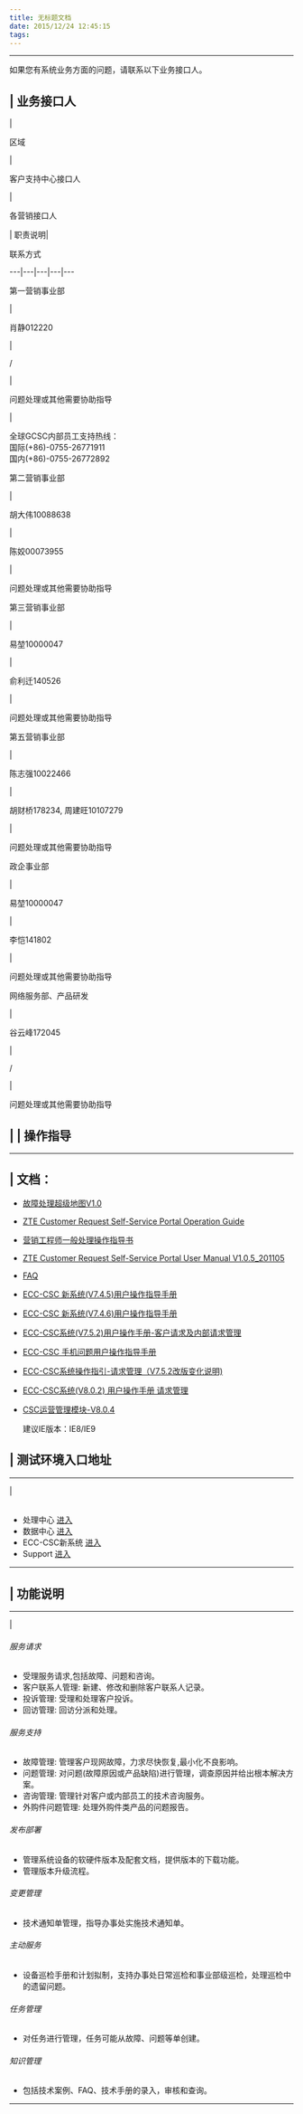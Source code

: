 ```yaml
---
title: 无标题文档
date: 2015/12/24 12:45:15
tags:
---
```



   
---  
   
  
如果您有系统业务方面的问题，请联系以下业务接口人。

| 业务接口人  
---  
| 

区域

| 

客户支持中心接口人

| 

各营销接口人

| 职责说明| 

联系方式  
  
---|---|---|---|---  
  
第一营销事业部

| 

肖静012220

| 

/

| 

问题处理或其他需要协助指导

| 

全球GCSC内部员工支持热线：  
国际(+86)-0755-26771911  
国内(+86)-0755-26772892  
  
第二营销事业部

| 

胡大伟10088638

| 

陈姣00073955

| 

问题处理或其他需要协助指导  
  
第三营销事业部

| 

易堃10000047

| 

俞利迁140526

| 

问题处理或其他需要协助指导  
  
第五营销事业部

| 

陈志强10022466

| 

胡财桥178234, 周建旺10107279

| 

问题处理或其他需要协助指导  
  
政企事业部

| 

易堃10000047

| 

李恺141802

| 

问题处理或其他需要协助指导  
  
网络服务部、产品研发

| 

谷云峰172045

| 

 /

| 

问题处理或其他需要协助指导  
  
| |  操作指导  
---  
  
* * *

  |      文档：  
---  
  
  * [故障处理超级地图V1.0](http://localhost/CSCNew/Document/Common%20Information/故障处理超级地图V1.0_20120905.xlsm)
  * [ZTE Customer Request Self-Service Portal Operation Guide](http://localhost/CSCNew/Document/Common%20Information/ZTE%20Customer%20Request%20Self-Service%20Portal%20Operation%20Guide%20V1.0.5_201105.pptx)
  * [营销工程师一般处理操作指导书](http://localhost/CSCNew/Document/Common%20Information/营销工程师一般处理操作指导书1215.doc)
  * [ZTE Customer Request Self-Service Portal User Manual V1.0.5_201105](http://localhost/CSCNew/Document/Common%20Information/ZTE%20Customer%20Request%20Self-Service%20Portal%20User%20Manual%20V1.0.5_201105.docx)
  * [FAQ](http://localhost/CSCNew/Document/Common%20Information/FAQ.docx)
  * [ECC-CSC 新系统(V7.4.5)用户操作指导手册](http://localhost/CSCNew/Document/Common%20Information/v7.4.5版本运营监控模块功能指导手册.pptx)
  * [ECC-CSC 新系统(V7.4.6)用户操作指导手册](http://localhost/CSCNew/Document/Common%20Information/ECC-CSC系统\(V7.4.6\)%20用户操作手册%20客户请求及问题管理.docx)
  * [ECC-CSC系统(V7.5.2)用户操作手册-客户请求及内部请求管理](http://localhost/CSCNew/Document/Common%20Information/ECC-CSC系统\(V7.5.2\)用户操作手册-客户请求及内部请求管理.docx)
  * [ECC-CSC 手机问题用户操作指导手册](http://localhost/CSCNew/Document/Common%20Information/ECC-CSC%20手机问题用户操作指导手册.docx)
  * [ECC-CSC系统操作指引-请求管理（V7.5.2改版变化说明)](http://localhost/CSCNew/Document/Common%20Information/ECC-CSC系统操作指引-请求管理\(V7.5.2改版变化说明\).pptx)
  * [ECC-CSC系统(V8.0.2) 用户操作手册 请求管理](http://localhost/CSCNew/Document/Common%20Information/ECC-CSC系统\(V8.0.2\)%20用户操作手册%20请求管理.docx)
  * [CSC运营管理模块-V8.0.4](http://localhost/CSCNew/Document/Common%20Information/CSC-运营管理模块功能指导手册-V8.0.4.pptx)

  
     建议IE版本：IE8/IE9  
  
|  测试环境入口地址  
---  
  
* * *

  | 

######  

  * 处理中心     [进入](http://10.88.144.129/callcenter)
  * 数据中心     [进入](http://10.88.144.129/datacenter)
  * ECC-CSC新系统             [进入](http://10.5.20.29/csc)
  * Support                 [进入](http://10.5.6.164/support)

  
  
---  
  
|  功能说明  
---  
  
* * *

  | 

###### 服务请求

  * 受理服务请求,包括故障、问题和咨询。
  * 客户联系人管理: 新建、修改和删除客户联系人记录。
  * 投诉管理: 受理和处理客户投诉。
  * 回访管理: 回访分派和处理。

  


###### 服务支持

  * 故障管理: 管理客户现网故障，力求尽快恢复,最小化不良影响。
  * 问题管理: 对问题(故障原因或产品缺陷)进行管理，调查原因并给出根本解决方案。
  * 咨询管理: 管理针对客户或内部员工的技术咨询服务。
  * 外购件问题管理: 处理外购件类产品的问题报告。



###### 发布部署

  * 管理系统设备的软硬件版本及配套文档，提供版本的下载功能。
  * 管理版本升级流程。

  


###### 变更管理

  * 技术通知单管理，指导办事处实施技术通知单。

  


###### 主动服务

  * 设备巡检手册和计划拟制，支持办事处日常巡检和事业部级巡检，处理巡检中的遗留问题。

  


###### 任务管理

  * 对任务进行管理，任务可能从故障、问题等单创建。

  


###### 知识管理

  * 包括技术案例、FAQ、技术手册的录入，审核和查询。

  
---  
  


 
